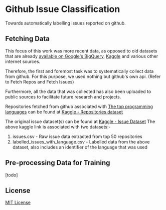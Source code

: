# Github Issue Classification

Towards automatically labelling issues reported on github.


## Fetching Data
This focus of this work was more recent data, as opposed to old datasets that are already [available on Google's BigQuery](https://console.cloud.google.com/marketplace/details/github/github-repos?filter=solution-type:dataset), [Kaggle](https://www.kaggle.com/davidshinn/github-issues) and various other internet sources.

Therefore, the first and foremost task was to systematically collect data from github.
For this purpose, we used nothing but github's own api. (Refer to Fetch Repos and Fetch Issues)

Furthermore, all the data that was collected has also been uploaded to public sources to facilitate future research and projects.

Repositories fetched from github associated with [The top programming languages](https://ieeexplore.ieee.org/document/91505500) can be found at [Kaggle - Repositories dataset](https://www.kaggle.com/ansnadeem/github-repositories-of-top-50-languages)

The original issue dataset(s) can be found at [Kaggle - Issue Dataset](https://kaggle.com/ansnadeem/github-top-repository-issues)
The above kaggle link is associated with two datasets:-
1. issues.csv - Raw issue data extracted from top 50 repositories
1. labelled_issues_with_language.csv - Labelled data from the above dataset, also includes an identifier of the language that was used 

## Pre-processing Data for Training
[todo]

## License
[MIT License](https://github.com/ansnadeem/gh-issue-classification/LICENSE)
